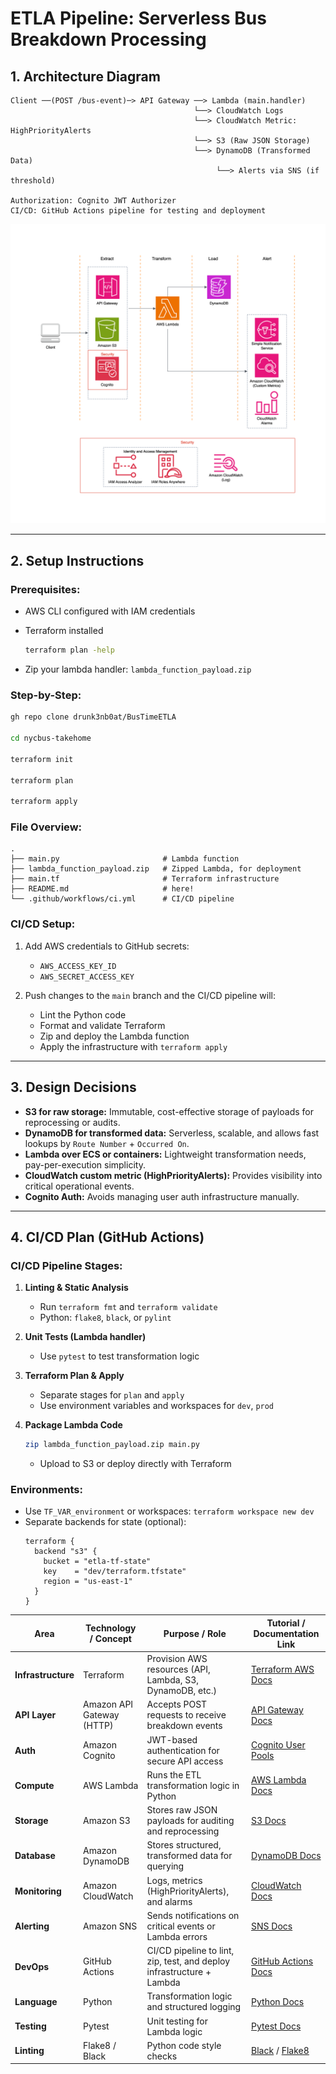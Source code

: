 # ETLA Pipeline: Serverless Bus Breakdown Processing

## 1. Architecture Diagram

```
Client ──(POST /bus-event)─> API Gateway ──> Lambda (main.handler)
                                         └──> CloudWatch Logs
                                         └──> CloudWatch Metric: HighPriorityAlerts
                                         └──> S3 (Raw JSON Storage)
                                         └──> DynamoDB (Transformed Data)
                                              └──> Alerts via SNS (if threshold)

Authorization: Cognito JWT Authorizer
CI/CD: GitHub Actions pipeline for testing and deployment
```
![](ETLA_Pipeline_Architecture.png)

---

## 2. Setup Instructions

### Prerequisites:
- AWS CLI configured with IAM credentials
- Terraform installed
   ```bash
   terraform plan -help
   ```

- Zip your lambda handler: `lambda_function_payload.zip`

### Step-by-Step:
```bash
gh repo clone drunk3nb0at/BusTimeETLA

cd nycbus-takehome

terraform init

terraform plan

terraform apply
```

### File Overview:
```
.
├── main.py                       # Lambda function
├── lambda_function_payload.zip   # Zipped Lambda, for deployment
├── main.tf                       # Terraform infrastructure
├── README.md                     # here!
└── .github/workflows/ci.yml      # CI/CD pipeline
```

### CI/CD Setup:
1. Add AWS credentials to GitHub secrets:
   - `AWS_ACCESS_KEY_ID`
   - `AWS_SECRET_ACCESS_KEY`

2. Push changes to the `main` branch and the CI/CD pipeline will:
   - Lint the Python code
   - Format and validate Terraform
   - Zip and deploy the Lambda function
   - Apply the infrastructure with `terraform apply`

---

## 3. Design Decisions

- **S3 for raw storage:** Immutable, cost-effective storage of payloads for reprocessing or audits.
- **DynamoDB for transformed data:** Serverless, scalable, and allows fast lookups by `Route Number` + `Occurred On`.
- **Lambda over ECS or containers:** Lightweight transformation needs, pay-per-execution simplicity.
- **CloudWatch custom metric (HighPriorityAlerts):** Provides visibility into critical operational events.
- **Cognito Auth:** Avoids managing user auth infrastructure manually.

---

## 4. CI/CD Plan (GitHub Actions)

### CI/CD Pipeline Stages:
1. **Linting & Static Analysis**
   - Run `terraform fmt` and `terraform validate`
   - Python: `flake8`, `black`, or `pylint`

2. **Unit Tests (Lambda handler)**
   - Use `pytest` to test transformation logic

3. **Terraform Plan & Apply**
   - Separate stages for `plan` and `apply`
   - Use environment variables and workspaces for `dev`, `prod`

4. **Package Lambda Code**
   ```bash
   zip lambda_function_payload.zip main.py
   ```
   - Upload to S3 or deploy directly with Terraform

### Environments:
- Use `TF_VAR_environment` or workspaces: `terraform workspace new dev`
- Separate backends for state (optional):
  ```hcl
  terraform {
    backend "s3" {
      bucket = "etla-tf-state"
      key    = "dev/terraform.tfstate"
      region = "us-east-1"
    }
  }
  ```

| Area                  | Technology / Concept       | Purpose / Role                                                                 | Tutorial / Documentation Link                                               |
|-----------------------|----------------------------|--------------------------------------------------------------------------------|------------------------------------------------------------------------------|
| **Infrastructure**    | Terraform                  | Provision AWS resources (API, Lambda, S3, DynamoDB, etc.)                     | [Terraform AWS Docs](https://developer.hashicorp.com/terraform/docs/providers/aws) |
| **API Layer**         | Amazon API Gateway (HTTP)  | Accepts POST requests to receive breakdown events                             | [API Gateway Docs](https://docs.aws.amazon.com/apigateway/latest/developerguide/http-api.html) |
| **Auth**              | Amazon Cognito             | JWT-based authentication for secure API access                                | [Cognito User Pools](https://docs.aws.amazon.com/cognito/latest/developerguide/cognito-user-identity-pools.html) |
| **Compute**           | AWS Lambda                 | Runs the ETL transformation logic in Python                                   | [AWS Lambda Docs](https://docs.aws.amazon.com/lambda/latest/dg/welcome.html) |
| **Storage**           | Amazon S3                  | Stores raw JSON payloads for auditing and reprocessing                        | [S3 Docs](https://docs.aws.amazon.com/s3/index.html) |
| **Database**          | Amazon DynamoDB            | Stores structured, transformed data for querying                              | [DynamoDB Docs](https://docs.aws.amazon.com/amazondynamodb/latest/developerguide/Introduction.html) |
| **Monitoring**        | Amazon CloudWatch          | Logs, metrics (HighPriorityAlerts), and alarms                                | [CloudWatch Docs](https://docs.aws.amazon.com/cloudwatch/index.html) |
| **Alerting**          | Amazon SNS                 | Sends notifications on critical events or Lambda errors                       | [SNS Docs](https://docs.aws.amazon.com/sns/latest/dg/welcome.html) |
| **DevOps**            | GitHub Actions             | CI/CD pipeline to lint, zip, test, and deploy infrastructure + Lambda         | [GitHub Actions Docs](https://docs.github.com/en/actions) |
| **Language**          | Python                     | Transformation logic and structured logging                                   | [Python Docs](https://docs.python.org/3/) |
| **Testing**           | Pytest                     | Unit testing for Lambda logic                                                 | [Pytest Docs](https://docs.pytest.org/en/latest/) |
| **Linting**           | Flake8 / Black             | Python code style checks                                                      | [Black](https://black.readthedocs.io/en/stable/) / [Flake8](https://flake8.pycqa.org/) |
